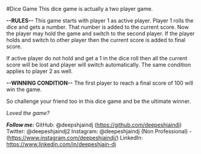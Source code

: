 #Dice Game
This dice game is actually a two player game. 

**--RULES--**
This game starts with player 1 as active player. 
Player 1 rolls the dice and gets a number. 
That number is added to the current score. 
Now the player may hold the game and switch to the second player. 
If the player holds and switch to other player then the current score is added to final score. 

If active player do not hold and get a 1 in the dice roll then all the current score will be lost and player will switch automatically. 
The same condition applies to player 2 as well.

**--WINNING CONDITION--**
The first player to reach a final score of 100 will win the game. 

So challenge your friend too in this dice game and be the ultimate winner.

_Loved the game?_

***Follow me:***
GitHub: @deepshjaindj (https://github.com/deepeshjaindj) <br>
Twitter: @deepeshjaindj2
Instagram: @deepeshjaindj (Non Professional) - (https://www.instagram.com/deepeshjaindj/)
LinkedIn: https://www.linkedin.com/in/deepeshjain-dj

